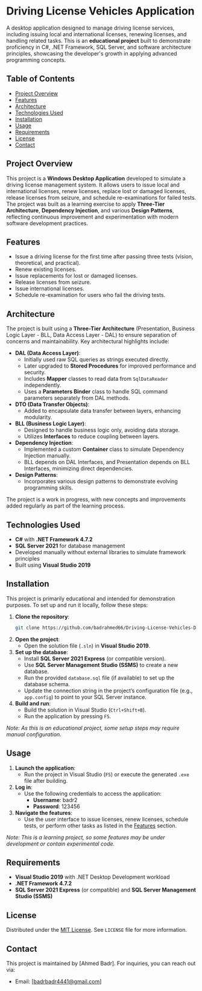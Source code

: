 # Driving License Vehicles Application

A desktop application designed to manage driving license services, including issuing local and international licenses, renewing licenses, and handling related tasks. This is an **educational project** built to demonstrate proficiency in C#, .NET Framework, SQL Server, and software architecture principles, showcasing the developer's growth in applying advanced programming concepts.

## Table of Contents
- [Project Overview](#project-overview)
- [Features](#features)
- [Architecture](#architecture)
- [Technologies Used](#technologies-used)
- [Installation](#installation)
- [Usage](#usage)
- [Requirements](#requirements)
- [License](#license)
- [Contact](#contact)

## Project Overview
This project is a **Windows Desktop Application** developed to simulate a driving license management system. It allows users to issue local and international licenses, renew licenses, replace lost or damaged licenses, release licenses from seizure, and schedule re-examinations for failed tests. The project was built as a learning exercise to apply **Three-Tier Architecture**, **Dependency Injection**, and various **Design Patterns**, reflecting continuous improvement and experimentation with modern software development practices.

## Features
- Issue a driving license for the first time after passing three tests (vision, theoretical, and practical).
- Renew existing licenses.
- Issue replacements for lost or damaged licenses.
- Release licenses from seizure.
- Issue international licenses.
- Schedule re-examination for users who fail the driving tests.

## Architecture
The project is built using a **Three-Tier Architecture** (Presentation, Business Logic Layer - BLL, Data Access Layer - DAL) to ensure separation of concerns and maintainability. Key architectural highlights include:
- **DAL (Data Access Layer)**:
  - Initially used raw SQL queries as strings executed directly.
  - Later upgraded to **Stored Procedures** for improved performance and security.
  - Includes **Mapper** classes to read data from `SqlDataReader` independently.
  - Uses a **Parameters Binder** class to handle SQL command parameters separately from DAL methods.
- **DTO (Data Transfer Objects)**:
  - Added to encapsulate data transfer between layers, enhancing modularity.
- **BLL (Business Logic Layer)**:
  - Designed to handle business logic only, avoiding data storage.
  - Utilizes **Interfaces** to reduce coupling between layers.
- **Dependency Injection**:
  - Implemented a custom **Container** class to simulate Dependency Injection manually.
  - BLL depends on DAL Interfaces, and Presentation depends on BLL Interfaces, minimizing direct dependencies.
- **Design Patterns**:
  - Incorporates various design patterns to demonstrate evolving programming skills.

The project is a work in progress, with new concepts and improvements added regularly as part of the learning process.

## Technologies Used
- **C#** with **.NET Framework 4.7.2**
- **SQL Server 2021** for database management
- Developed manually without external libraries to simulate framework principles
- Built using **Visual Studio 2019**

## Installation
This project is primarily educational and intended for demonstration purposes. To set up and run it locally, follow these steps:

1. **Clone the repository**:
   ```bash
   git clone https://github.com/badrahmed66/Driving-License-Vehicles-Department-Application
   ```
2. **Open the project**:
   - Open the solution file (`.sln`) in **Visual Studio 2019**.
3. **Set up the database**:
   - Install **SQL Server 2021 Express** (or compatible version).
   - Use **SQL Server Management Studio (SSMS)** to create a new database.
   - Run the provided `database.sql` file (if available) to set up the database schema.
   - Update the connection string in the project’s configuration file (e.g., `app.config`) to point to your SQL Server instance.
4. **Build and run**:
   - Build the solution in Visual Studio (`Ctrl+Shift+B`).
   - Run the application by pressing `F5`.

*Note: As this is an educational project, some setup steps may require manual configuration.*

## Usage
1. **Launch the application**:
   - Run the project in Visual Studio (`F5`) or execute the generated `.exe` file after building.
2. **Log in**:
   - Use the following credentials to access the application:
     - **Username**: badr2
     - **Password**: 123456
3. **Navigate the features**:
   - Use the user interface to issue licenses, renew licenses, schedule tests, or perform other tasks as listed in the [Features](#features) section.

*Note: This is a learning project, so some features may be under development or contain experimental code.*

## Requirements
- **Visual Studio 2019** with .NET Desktop Development workload
- **.NET Framework 4.7.2**
- **SQL Server 2021 Express** (or compatible) and **SQL Server Management Studio (SSMS)**

## License
Distributed under the [MIT License](LICENSE). See `LICENSE` file for more information.

## Contact
This project is maintained by [Ahmed Badr]. For inquiries, you can reach out via:
- Email: [badrbadr4441@gmail.com]
